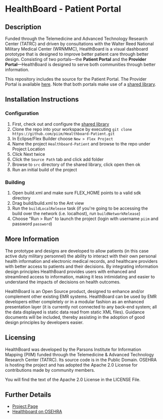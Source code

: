 HealthBoard - Patient Portal
============================

Description
-----------
Funded through the Telemedicine and Advanced Technology Research Center (TATRC) and driven by consultations with the Walter Reed National Military Medical Center (WRNMMC), HealthBoard is a visual dashboard prototype that is designed to improve better patient care through better design. Consisting of two portals—the **Patient Portal** and the **Provider Portal**—HealthBoard is designed to serve both communities through better information.

This repository includes the source for the Patient Portal. The Provider Portal is available [here](https://github.com/piim/Healthboard-Provider). Note that both portals make use of a [shared library](https://github.com/piim/Healthboard-Lib).

Installation Instructions
------------
### Configuration
1. First, check out and configure the [shared library](https://github.com/piim/Healthboard-Lib)
2. Clone the repo into your workspace by executing `git clone https://github.com/piim/Healthboard-Patient.git`
3. In Eclipse/Flex Builder choose `New > Flex Project`
4. Name the project `Healthboard-Patient` and browse to the repo under Project Location
5. Click Next twice
6. Click the `Source Path` tab and click add folder
7. Browse to `src` directory of the shared library, click open then ok
8. Run an initial build of the project 

### Building
1. Open build.xml and make sure FLEX_HOME points to a valid sdk directory
2. Drag build/build.xml to the Ant view
3. Run the `buildLocalRelease` task (if you're going to be accessing the build over the network (i.e. localhost), run `buildNetworkRelease`)
4. Choose "Run > Run" to launch the project (login with username `piim` and password `password`)

More Information
----------------
The prototype and designs are developed to allow patients (in this case active duty military personnel) the ability to interact with their own personal health information and electronic medical records, and healthcare providers with better access to patients and their decisions. By integrating information design principles HealthBoard provides users with enhanced and streamlined access to information, making it less intimidating and easier to understand the impacts of decisions on health outcomes.

HealthBoard is an Open Source product, designed to enhance and/or complement other existing EMR systems. HealthBoard can be used by EMR developers either completely or in a modular fashion as an enhanced presentation layer (it is currently not connected to any back-end system; all the data displayed is static data read from static XML files). Guidance documents will be included, thereby assisting in the adoption of good design principles by developers easier.

Licensing
---------
HealthBoard was developed by the Parsons Institute for Information Mapping (PIIM) funded through the Telemedicine & Advanced Technology Research Center (TATRC). Its source code is in the Public Domain. OSEHRA is hosting the project and has adopted the Apache 2.0 License for contributions made by community members.

You will find the text of the Apache 2.0 License in the LICENSE File.

Further Details
---------------
- [Project Page](http://piim.newschool.edu/healthboard)
- [Healthboard on OSEHRA](http://www.osehra.org/group/healthboard)

